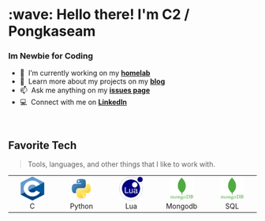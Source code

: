 <h1 align="left" id="macropower-title">:wave: Hello there! I'm C2 / Pongkaseam</h1>
<h3 align="left">Im Newbie for Coding</h3>


- :seedling: &nbsp;I’m currently working on my **[homelab]**
- :book: &nbsp;Learn more about my projects on my **[blog]**
- :mailbox: &nbsp;Ask me anything on my **[issues page]**
- :computer: &nbsp;Connect with me on **[LinkedIn]**

<br>

<h2 align="left" id="img-logo">Favorite Tech</h2>

> Tools, languages, and other things that I like to work with.

<table>
  <tr>
    <td align="center" width="96">
      <a href="#img-logo">
        <img src="./img-logo/c.svg" width="48" height="48" alt="C" />
      </a>
      <br>C
    </td>
    <td align="center" width="96">
      <a href="#img-logo">
        <img src="./img-logo/python.svg" width="48" height="48" alt="Python" />
      </a>
      <br>Python
    </td>
    <td align="center" width="96">
      <a href="#img-logo">
        <img src="./img-logo/lua.svg" width="48" height="48" alt="lua" />
      </a>
      <br>Lua
    </td>
    <td align="center" width="96">
      <a href="#img-logo">
        <img src="./img-logo/mongodb.svg" width="48" height="48" alt="mongodb" />
      </a>
      <br>Mongodb
    </td>
    <td align="center" width="96">
      <a href="#img-logo" >
        <img src="./img-logo/mongodb.svg" width="48" height="48" alt="sql" />
      </a>
      <br>SQL
    </td>
  </tr>
</table>

<!-- links -->

[84.51°]: https://github.com/8451 "84.51° Github Home"
[issues page]: https://github.com/MacroPower/MacroPower/issues "MacroPower/issues"
[linkedin]: https://www.linkedin.com/in/colvinjm "Jacob Colvin LinkedIn"
[homelab]: https://github.com/MacroPower/homelab "MacroPower/homelab"
[blog]: https://jacobcolvin.com/posts/ "My Blog"
